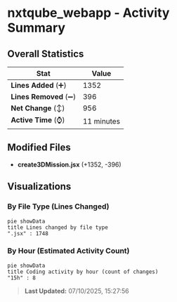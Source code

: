 # nxtqube_webapp - Activity Summary 

## Overall Statistics

| Stat                   | Value                                                             |
| ---------------------- | ----------------------------------------------------------------- |
| **Lines Added** (➕)   | 1352                                          |
| **Lines Removed** (➖) | 396                                        |
| **Net Change** (↕)    | 956                |
| **Active Time** (⌚)   | 11 minutes |


## Modified Files
- **create3DMission.jsx** (+1352, -396)

## Visualizations

### By File Type (Lines Changed)

```mermaid
pie showData
title Lines changed by file type
".jsx" : 1748
```

### By Hour (Estimated Activity Count)

```mermaid
pie showData
title Coding activity by hour (count of changes)
"15h" : 8
```


> **Last Updated:** 07/10/2025, 15:27:56